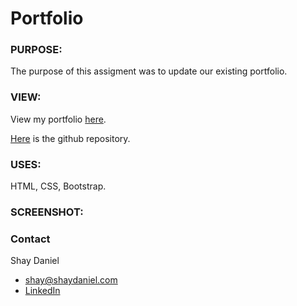 # Portfolio 

### PURPOSE:
The purpose of this assigment was to update our existing portfolio.

### VIEW:
View my portfolio [here](https://shaydaniel7.github.io/portfolio-3/ "Link to updated portfolio").

[Here](https://github.com/shaydaniel7/portfolio-3 "Link to github repository") is the github repository.

### USES:
HTML, CSS, Bootstrap.

### SCREENSHOT: 

### Contact

Shay Daniel
* shay@shaydaniel.com
* [LinkedIn](linkedin.com/in/shay-daniel-10b8b71ab "Link to LinkedIn page")
